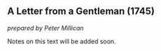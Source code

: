 ## A Letter from a Gentleman (1745)

_prepared by Peter Millican_

Notes on this text will be added soon.
